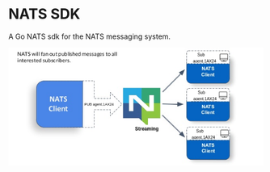 # NATS SDK

A Go NATS sdk for the NATS messaging system.

![image](https://github.com/aorsireply/nats-sdk/blob/main/docs/images/nats.png)
